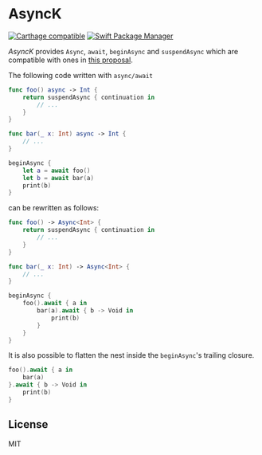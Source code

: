 # AsyncK

[![Carthage compatible](https://img.shields.io/badge/Carthage-compatible-4BC51D.svg?style=flat)](https://github.com/Carthage/Carthage)
[![Swift Package Manager](https://img.shields.io/badge/Swift%20Package%20Manager-compatible-brightgreen.svg)](https://github.com/apple/swift-package-manager)

_AsyncK_ provides `Async`, `await`, `beginAsync` and `suspendAsync` which are compatible with ones in [this proposal](https://gist.github.com/lattner/429b9070918248274f25b714dcfc7619).

The following code written with `async/await`

```swift
func foo() async -> Int {
    return suspendAsync { continuation in
        // ...
    }
}

func bar(_ x: Int) async -> Int {
    // ...
}

beginAsync {
    let a = await foo()
    let b = await bar(a)
    print(b)
}
```

can be rewritten as follows:

```swift
func foo() -> Async<Int> {
    return suspendAsync { continuation in
        // ...
    }
}

func bar(_ x: Int) -> Async<Int> {
    // ...
}

beginAsync {
    foo().await { a in
        bar(a).await { b -> Void in
            print(b)
        }
    }
}
```

It is also possible to flatten the nest inside the `beginAsync`'s trailing closure.

```swift
foo().await { a in
    bar(a)
}.await { b -> Void in
    print(b)
}
```

## License

MIT
